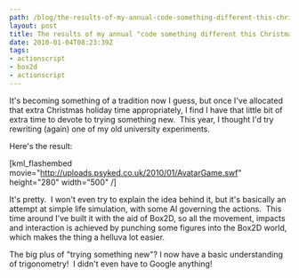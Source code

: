 ```yaml
---
path: /blog/the-results-of-my-annual-code-something-different-this-christmas-idea/
layout: post
title: The results of my annual "code something different this Christmas" idea.
date: 2010-01-04T08:23:39Z
tags:
- actionscript
- box2d
- actionscript
---
```


It's becoming something of a tradition now I guess, but once I've allocated that extra Christmas holiday time appropriately, I find I have that little bit of extra time to devote to trying something new.  This year, I thought I'd try rewriting (again) one of my old university experiments.

Here's the result:

[kml_flashembed movie="http://uploads.psyked.co.uk/2010/01/AvatarGame.swf" height="280" width="500" /]

It's pretty.  I won't even try to explain the idea behind it, but it's basically an attempt at simple life simulation, with some AI governing the actions.  This time around I've built it with the aid of Box2D, so all the movement, impacts and interaction is achieved by punching some figures into the Box2D world, which makes the thing a helluva lot easier.

The big plus of "trying something new"? I now have a basic understanding of trigonometry!  I didn't even have to Google anything!